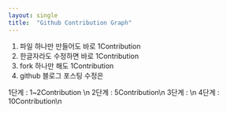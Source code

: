 ```yaml
---
layout: single
title:  "Github Contribution Graph"
---
```


1. 파일 하나만 만들어도 바로 1Contribution
2. 한글자라도 수정하면 바로 1Contribution 
3. fork 하나만 해도 1Contribution 
4. github 블로그 포스팅 수정은 

1단계 : 1~2Contribution \n
2단계 : 5Contribution\n
3단계 : \n
4단계 : 10Contribution\n

